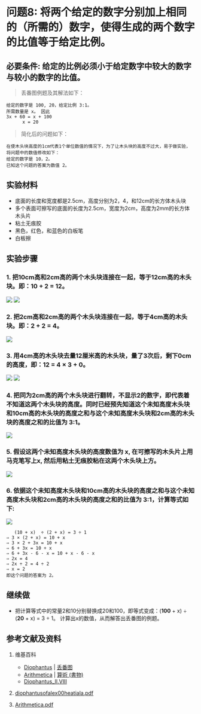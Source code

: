 # 问题8: 将两个给定的数字分别加上相同的（所需的）数字，使得生成的两个数字的比值等于给定比例。

## 必要条件: 给定的比例必须小于给定数字中较大的数字与较小的数字的比值。

> 丢番图例题及其解法如下：
>  
	给定的数字是 100, 20，给定比例 3:1。
	所需数量是 x。 因此 
    3x + 60 = x + 100
          x = 20

> 简化后的问题如下：
>  
	在使木头块高度的1cm代表1个单位数值的情况下，为了让木头块的高度不过大，易于做实验，将问题中的数值修改如下：
	给定的数字是 10，2。
	已知这个问题的答案为数值 2。

## 实验材料

- 底面的长度和宽度都是2.5cm，高度分别为2，4，和12cm的长方体木头块
- 多个表面可擦写的底面的长度为2.5cm，宽度为2cm，高度为2mm的长方体木头片
- 粘土无痕胶
- 黑色，红色，和蓝色的白板笔
- 白板擦

## 实验步骤

### 1. 把10cm高和2cm高的两个木头块连接在一起，等于12cm高的木头块。即：10 + 2 = 12。
![](/images/函数和极限/丢番图的《算术》中典型的推演实验/卷1/问题8/1a1_1.jpg)
![](/images/函数和极限/丢番图的《算术》中典型的推演实验/卷1/问题8/1a1_2.jpg)

### 2. 把2cm高和2cm高的两个木头块连接在一起，等于4cm高的木头块。即：2 + 2 = 4。
![](/images/函数和极限/丢番图的《算术》中典型的推演实验/卷1/问题8/1a2.jpg)

### 3. 用4cm高的木头块去量12厘米高的木头块，量了3次后，剩下0cm的高度，即：12 = 4 × 3 + 0。
![](/images/函数和极限/丢番图的《算术》中典型的推演实验/卷1/问题8/1a3_1.jpg)
![](/images/函数和极限/丢番图的《算术》中典型的推演实验/卷1/问题8/1a3_2.jpg)

### 4. 把同为2cm高的两个木头块进行翻转，不显示2的数字，即代表着不知道这两个木头块的高度。同时已经预先知道这个未知高度木头块和10cm高的木头块的高度之和与这个未知高度木头块和2cm高的木头块的高度之和的比值为 3:1。
![](/images/函数和极限/丢番图的《算术》中典型的推演实验/卷1/问题8/1a4.jpg)

### 5. 假设这两个未知高度木头块的高度数值为 x, 在可擦写的木头片上用马克笔写上x, 然后用粘土无痕胶粘在这两个木头块上方。
![](/images/函数和极限/丢番图的《算术》中典型的推演实验/卷1/问题8/1a5.jpg)

### 6. 依据这个未知高度木头块和10cm高的木头块的高度之和与这个未知高度木头块和2cm高的木头块的高度之和的比值为 3:1，计算等式如下:
![](/images/函数和极限/丢番图的《算术》中典型的推演实验/卷1/问题8/1a6.jpg)

	   (10 + x)  ÷ (2 + x) = 3 ÷ 1 
	⇒ 3 × (2 + x) = 10 + x
	⇒ 3 × 2 + 3x = 10 + x
	⇒ 6 + 3x = 10 + x
	⇒ 6 + 3x - 6 - x = 10 + x - 6 - x
	⇒ 2x = 4
	⇒ 2x ÷ 2 = 4 ÷ 2
	⇒ x = 2
	即这个问题的答案为 2。

## 继续做

- 把计算等式中的常量2和10分别替换成20和100，即等式变成：(**100** + x) ÷ (**20** + x) = 3 ÷ 1。 计算出x的数值，从而解答出丢番图的例题。

## 参考文献及资料

1. 维基百科
	- [Diophantus](https://en.wikipedia.org/wiki/Diophantus) | [丢番图](https://zh.wikipedia.org/wiki/丢番图) 
	- [Arithmetica](https://en.wikipedia.org/wiki/Arithmetica) | [算術 (書物)](https://ja.wikipedia.org/wiki/%E7%AE%97%E8%A1%93_(%E6%9B%B8%E7%89%A9)) 
	- [Diophantus_II.VIII](https://en.wikipedia.org/wiki/Diophantus_II.VIII) 

2. [diophantusofalex00heatiala.pdf](https://archive.org/download/diophantusofalex00heatiala/diophantusofalex00heatiala.pdf) 
3. [Arithmetica.pdf](https://staff.um.edu.mt/jmus1/Diophantus.pdf) 



